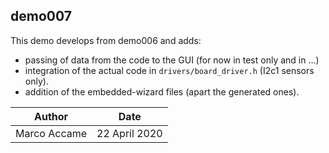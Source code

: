 

## demo007

This demo develops from demo006 and adds:

-  passing of data from the code to the GUI (for now in test only and in ...)
- integration of the actual code in  `drivers/board_driver.h` (I2c1 sensors only).
- addition of the embedded-wizard files (apart the generated ones).





| Author       | Date          |
| ------------ | ------------- |
| Marco Accame | 22 April 2020 |





